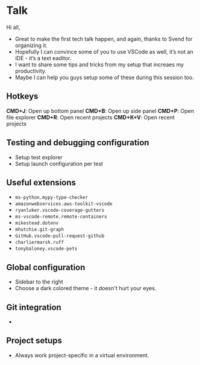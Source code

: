 # Talk

Hi all,

- Great to make the first tech talk happen, and again, thanks to Svend for organizing it. 
- Hopefully I can convince some of you to use VSCode as well, it’s not an IDE - it’s a text eaditor.
- I want to share some tips and tricks from my setup that increaes my productivity.
- Maybe I can help you guys setup some of these during this session too.


## Hotkeys
**CMD+J**: Open up bottom panel
**CMD+B**: Open up side panel
**CMD+P**: Open file explorer
**CMD+R**: Open recent projects
**CMD+K+V**: Open recent projects

## Testing and debugging configuration
- Setup test explorer
- Setup launch configuration per test

## Useful extensions
- `ms-python.mypy-type-checker`
- `amazonwebservices.aws-toolkit-vscode`
- `ryanluker.vscode-coverage-gutters`
- `ms-vscode-remote.remote-containers`
- `mikestead.dotenv`
- `mhutchie.git-graph`
- `GitHub.vscode-pull-request-github`
- `charliermarsh.ruff`
- `tonybaloney.vscode-pets`
  
## Global configuration
- Sidebar to the right
- Choose a dark colored theme - it doesn't hurt your eyes.

## Git integration
- 

## Project setups
- Always work project-specific in a virtual environment.